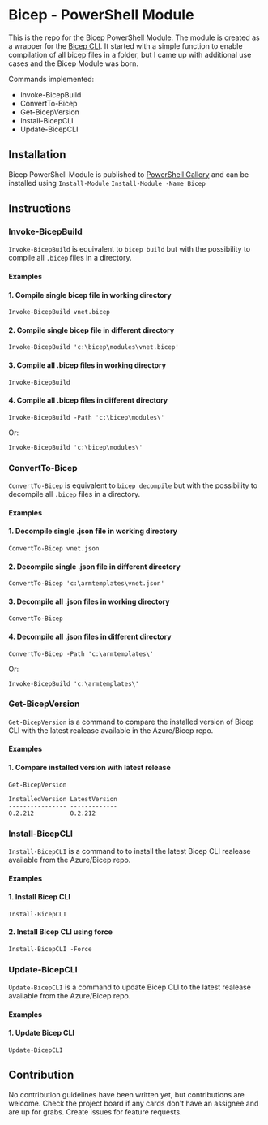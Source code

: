 # Bicep - PowerShell Module
This is the repo for the Bicep PowerShell Module. The module is created as a wrapper for the [Bicep CLI](https://github.com/Azure/bicep). It started with a simple function to enable compilation of all bicep files in a folder, but I came up with additional use cases and the Bicep Module was born.

Commands implemented:
- Invoke-BicepBuild
- ConvertTo-Bicep
- Get-BicepVersion
- Install-BicepCLI
- Update-BicepCLI

## Installation
Bicep PowerShell Module is published to [PowerShell Gallery](https://www.powershellgallery.com/packages/Bicep/1.0.0) and can be installed using `Install-Module`
`Install-Module -Name Bicep`

## Instructions

### Invoke-BicepBuild
`Invoke-BicepBuild` is equivalent to `bicep build` but with the possibility to compile all `.bicep` files in a directory.

#### Examples

#### 1. Compile single bicep file in working directory
`Invoke-BicepBuild vnet.bicep`

#### 2. Compile single bicep file in different directory
`Invoke-BicepBuild 'c:\bicep\modules\vnet.bicep'`

#### 3. Compile all .bicep files in working directory
`Invoke-BicepBuild`

#### 4. Compile all .bicep files in different directory
`Invoke-BicepBuild -Path 'c:\bicep\modules\'`

Or:

`Invoke-BicepBuild 'c:\bicep\modules\'`

### ConvertTo-Bicep
`ConvertTo-Bicep` is equivalent to `bicep decompile` but with the possibility to decompile all `.bicep` files in a directory.

#### Examples

#### 1. Decompile single .json file in working directory
`ConvertTo-Bicep vnet.json`

#### 2. Decompile single .json file in different directory
`ConvertTo-Bicep 'c:\armtemplates\vnet.json'`

#### 3. Decompile all .json files in working directory
`ConvertTo-Bicep`

#### 4. Decompile all .json files in different directory
`ConvertTo-Bicep -Path 'c:\armtemplates\'`

Or:

`Invoke-BicepBuild 'c:\armtemplates\'`

### Get-BicepVersion
`Get-BicepVersion` is a command to compare the installed version of Bicep CLI with the latest realease available in the Azure/Bicep repo.

#### Examples

#### 1. Compare installed version with latest release
```
Get-BicepVersion

InstalledVersion LatestVersion
---------------- -------------
0.2.212          0.2.212
```

### Install-BicepCLI
`Install-BicepCLI` is a command to to install the latest Bicep CLI realease available from the Azure/Bicep repo.

#### Examples

#### 1. Install Bicep CLI
`Install-BicepCLI`

#### 2. Install Bicep CLI using force
`Install-BicepCLI -Force`


### Update-BicepCLI
`Update-BicepCLI` is a command to update Bicep CLI to the latest realease available from the Azure/Bicep repo.

#### Examples

#### 1. Update Bicep CLI
`Update-BicepCLI`

## Contribution
No contribution guidelines have been written yet, but contributions are welcome. Check the project board if any cards don't have an assignee and are up for grabs. Create issues for feature requests.
